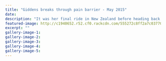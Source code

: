 ```yaml
---
title: "Giddens breaks through pain barrier - May 2015"
date: 
description: "It was her final ride in New Zealand before heading back to her professional team in America so Wanganui's Hayley Giddens (former WHS student) made sure she was up in the seat for a long time, 12/5/15"
featured-image: http://c1940652.r52.cf0.rackcdn.com/555272c8ff2a7c0377000bdb/Giddens-takes-elite-Flyer,21.4.jpg
excerpt: ""
gallery-image-1: 
gallery-image-2: 
gallery-image-3: 
gallery-image-4: 
gallery-image-5: 
---
```

